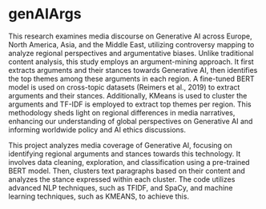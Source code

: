 # genAIArgs
This research examines media discourse on Generative AI across Europe, North America, Asia, and the Middle East, utilizing controversy mapping to analyze regional perspectives and argumentative biases. Unlike traditional content analysis, this study employs an argument-mining approach. It first extracts arguments and their stances towards Generative AI, then identifies the top themes among these arguments in each region. A fine-tuned BERT model is used on cross-topic datasets (Reimers et al., 2019) to extract arguments and their stances. Additionally, KMeans is used to cluster the arguments and TF-IDF is employed to extract top themes per region. This methodology sheds light on regional differences in media narratives, enhancing our understanding of global perspectives on Generative AI and informing worldwide policy and AI ethics discussions.

This project analyzes media coverage of Generative AI, focusing on identifying regional arguments and stances towards this technology. It involves data cleaning, exploration, and classification using a pre-trained BERT model. Then, clusters text paragraphs based on their content and analyzes the stance expressed within each cluster. The code utilizes advanced NLP techniques, such as TFIDF, and SpaCy, and machine learning techniques, such as KMEANS, to achieve this.
